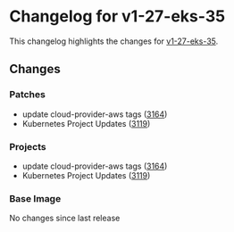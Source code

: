 # Changelog for v1-27-eks-35

This changelog highlights the changes for [v1-27-eks-35](https://github.com/aws/eks-distro/tree/v1-27-eks-35).

## Changes

### Patches
* update cloud-provider-aws tags ([3164](https://github.com/aws/eks-distro/pull/3164))
* Kubernetes Project Updates ([3119](https://github.com/aws/eks-distro/pull/3119))

### Projects
* update cloud-provider-aws tags ([3164](https://github.com/aws/eks-distro/pull/3164))
* Kubernetes Project Updates ([3119](https://github.com/aws/eks-distro/pull/3119))

### Base Image
No changes since last release

